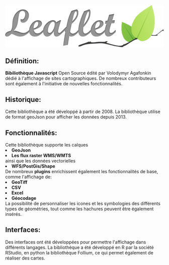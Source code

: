 ![Image](logo_Leaflet.png)

<h2>Définition:</h2>
<strong>Bibiliothèque Javascript</strong> Open Source édité par Volodymyr Agafonkin dédié à l'affichage de sites cartographiques. De nombreux contributeurs sont également à l'initiative de nouvelles fonctionnalités.
<h2>Historique:</h2>
Cette bibliothèque a été développé à partir de 2008.
La bibliothèque utilise de format geoJson pour afficher les données depuis 2013.
<h2>Fonctionnalités:</h2>
Cette bibliothèque supporte les calques 
<li><strong>GeoJson</li> 
<li>Les flux raster WMS/WMTS </strong></li>
ainsi que les données vectorielles 
<li><strong>WFS/PostGis/Shape</strong></li>
De nombreux <strong>plugins</strong> enrichissent également les fonctionnalités de base, comme l'affichage de:
<li><strong>GeoTiff</li>
<li>CSV</li>
<li>Excel</li>
<li>Géocodage</strong></li>
La possibilité de personnaliser les icones et les symbologies des différents types de géométries, tout comme les hachures peuvent être également insérés.
<h2>Interfaces:</h2>
Des interfaces ont été développées pour permettre l'affichage dans différents langages.
La bibliothèque a été développé en R par la société RStudio, en python la bibliothèque Follium, ce qui permet également de réaliser des cartes.